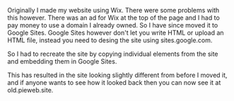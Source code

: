 Originally I made my website using Wix. There were some problems with this however.
There was an ad for Wix at the top of the page and I had to pay money to use a domain I already owned.
So I have since moved it to Google Sites.
Google Sites however don't let you write HTML or upload an HTML file, instead you need to desing the site using sites.google.com.

So I had to recreate the site by copying individual elements from the site and embedding them in Google Sites.

This has resulted in the site looking slightly different from before I moved it, and if anyone wants to see how it looked back then you can now see it at old.pieweb.site.
